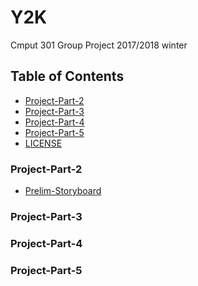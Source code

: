 # Y2K

Cmput 301 Group Project 2017/2018 winter

## Table of Contents
- [Project-Part-2](#project-part-2)
- [Project-Part-3](#project-part-3)
- [Project-Part-4](#project-part-4)
- [Project-Part-5](#project-part-5)
- [LICENSE](LICENSE)
<!-- toc -->
### Project-Part-2
 - [Prelim-Storyboard](doc/301STORYBOARD.png)


### Project-Part-3



### Project-Part-4


### Project-Part-5
